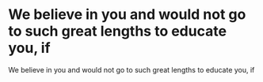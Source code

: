 # We believe in you and would not go to such great lengths to educate you, if

We believe in you and would not go to such great lengths to educate you, if
